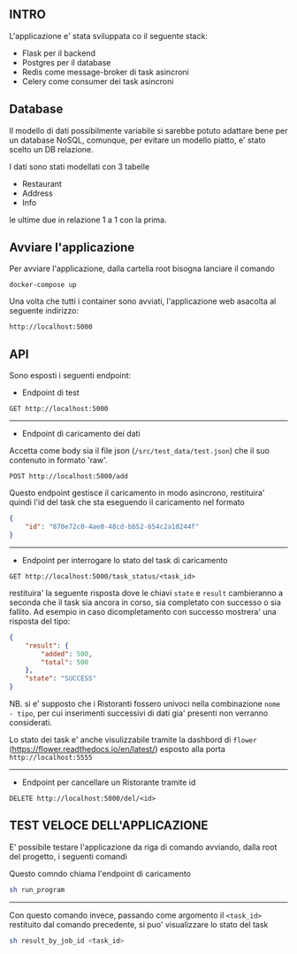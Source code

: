 ## INTRO

L'applicazione e' stata sviluppata co il seguente stack: 
* Flask per il backend
* Postgres per il database
* Redis come message-broker di task asincroni
* Celery come consumer dei task asincroni

## Database

Il modello di dati possibilmente variabile si sarebbe potuto adattare bene per un database NoSQL, comunque, per evitare un modello piatto, e' stato scelto un DB relazione.

I dati sono stati modellati con 3 tabelle
* Restaurant
* Address
* Info

le ultime due in relazione 1 a 1 con la prima.

## Avviare l'applicazione

Per avviare l'applicazione, dalla cartella root bisogna lanciare il comando


```shell
docker-compose up
```

Una volta che tutti i container sono avviati, l'applicazione web asacolta al seguente indirizzo:
```
http://localhost:5000
```
## API

Sono esposti i seguenti endpoint:

* Endpoint di test

```
GET http://localhost:5000
```
___________
* Endpoint di caricamento dei dati

Accetta come body sia il file json (`/src/test_data/test.json`) che il suo contenuto in formato 'raw'.

```
POST http://localhost:5000/add
```

Questo endpoint gestisce il caricamento in modo asincrono, restituira' quindi l'id del task che sta eseguendo il caricamento nel formato
```json
{
    "id": "870e72c0-4ae0-48cd-bb52-654c2a10244f"
}
```
___________

* Endpoint per interrogare lo stato del task di caricamento

```
GET http://localhost:5000/task_status/<task_id>
```
restituira' la seguente risposta dove le chiavi `state` e `result` cambieranno a seconda che il task sia ancora in corso, sia completato con successo o sia fallito. Ad esempio in caso dicompletamento con successo mostrera' una risposta del tipo:
```json
{
    "result": {
        "added": 500,
        "total": 500
    },
    "state": "SUCCESS"
}
```
NB. si e' supposto che i Ristoranti fossero univoci nella combinazione `nome - tipo`, per cui inserimenti successivi di dati gia' presenti non verranno considerati.

Lo stato dei task e' anche visulizzabile tramite la dashbord di `flower`  (https://flower.readthedocs.io/en/latest/) esposto alla porta ` http://localhost:5555`

___________

* Endpoint per cancellare un Ristorante tramite id

```
DELETE http://localhost:5000/del/<id>
```

## TEST VELOCE DELL'APPLICAZIONE
E' possibile testare l'applicazione da riga di comando avviando, dalla root del progetto, i seguenti comandi

Questo comndo chiama l'endpoint di caricamento
```sh
sh run_program
```
___
Con questo comando invece, passando come argomento il `<task_id>` restituito dal comando precedente, si puo' visualizzare lo stato del task
```sh
sh result_by_job_id <task_id>
```


